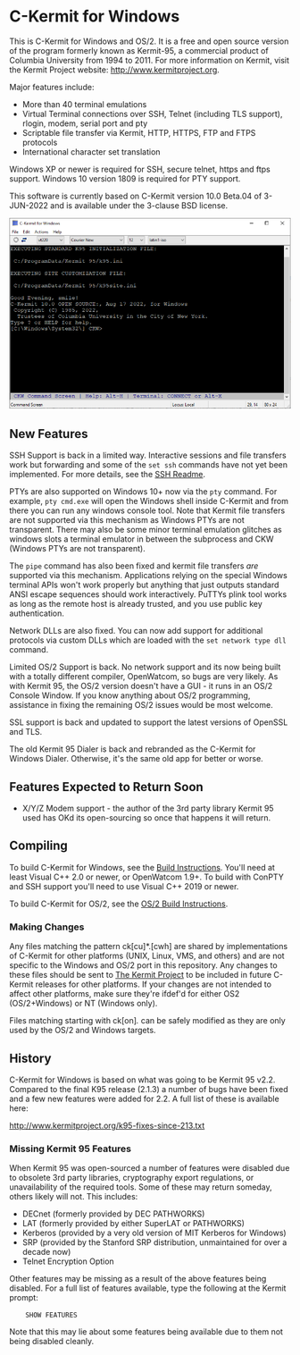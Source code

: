 C-Kermit for Windows
====================

This is C-Kermit for Windows and OS/2. It is a free and open source version of the
program formerly known as Kermit-95, a commercial product of Columbia
University from 1994 to 2011. For more information on Kermit, visit the
Kermit Project website: http://www.kermitproject.org.

Major features include:
 * More than 40 terminal emulations
 * Virtual Terminal connections over SSH, Telnet (including TLS support), 
   rlogin, modem, serial port and pty
 * Scriptable file transfer via Kermit, HTTP, HTTPS, FTP and FTPS protocols
 * International character set translation

Windows XP or newer is required for SSH, secure telnet, https and ftps support.
Windows 10 version 1809 is required for PTY support. 

This software is currently based on C-Kermit version 10.0 Beta.04 of
3-JUN-2022 and is available under the 3-clause BSD license.

![Screenshot](doc/screenshot-w10.png)

New Features
------------

SSH Support is back in a limited way. Interactive sessions and file transfers
work but forwarding and some of the `set ssh` commands have not yet been
implemented. For more details, see the [SSH Readme](doc/ssh-readme.md).

PTYs are also supported on Windows 10+ now via the `pty` command. For example,
`pty cmd.exe` will open the Windows shell inside C-Kermit and from there you can
run any windows console tool. Note that Kermit file transfers are not supported
via this mechanism as Windows PTYs are not transparent. There may also be some
minor terminal emulation glitches as windows slots a terminal emulator in 
between the subprocess and CKW (Windows PTYs are not transparent).

The `pipe` command has also been fixed and kermit file transfers *are* supported
via this mechanism. Applications relying on the special Windows terminal APIs
won't work properly but anything that just outputs standard ANSI escape
sequences should work interactively. PuTTYs plink tool works as long as the
remote host is already trusted, and you use public key authentication.

Network DLLs are also fixed. You can now add support for additional protocols
via custom DLLs which are loaded with the `set network type dll` command.

Limited OS/2 Support is back. No network support and its now being built with
a totally different compiler, OpenWatcom, so bugs are very likely. As with
Kermit 95, the OS/2 version doesn't have a GUI - it runs in an OS/2 Console
Window. If you know anything about OS/2 programming, assistance in fixing the
remaining OS/2 issues would be most welcome.

SSL support is back and updated to support the latest versions of OpenSSL
and TLS.

The old Kermit 95 Dialer is back and rebranded as the C-Kermit for Windows
Dialer. Otherwise, it's the same old app for better or worse.

Features Expected to Return Soon
--------------------------------

* X/Y/Z Modem support - the author of the 3rd party library Kermit 95 used has
  OKd its open-sourcing so once that happens it will return.

Compiling
---------

To build C-Kermit for Windows, see the [Build Instructions](doc/building.md).
You'll need at least Visual C++ 2.0 or newer, or OpenWatcom 1.9+. To build
with ConPTY and SSH support you'll need to use Visual C++ 2019 or newer.

To build C-Kermit for OS/2, see the [OS/2 Build Instructions](doc/os2-building.md).

### Making Changes
Any files matching the pattern ck[cu]*.[cwh] are shared by implementations of 
C-Kermit for other platforms (UNIX, Linux, VMS, and others) and are not 
specific to the Windows and OS/2 port in this repository. Any changes to these 
files should be sent to [The Kermit Project](https://www.kermitproject.org/)
to be included in future C-Kermit releases for other platforms. If your changes
are not intended to affect other platforms, make sure they're ifdef'd for either
OS2 (OS/2+Windows) or NT (Windows only).

Files matching starting with ck[on]*.* can be safely modified as they are only
used by the OS/2 and Windows targets.


History
-------
C-Kermit for Windows is based on what was going to be Kermit 95 v2.2. Compared 
to the final K95 release (2.1.3) a number of bugs have been fixed and a few new
features were added for 2.2. A full list of these is available here:

http://www.kermitproject.org/k95-fixes-since-213.txt

### Missing Kermit 95 Features
When Kermit 95 was open-sourced a number of features were disabled due to
obsolete 3rd party libraries, cryptography export regulations, or unavailability
of the required tools. Some of these may return someday, others likely will not.
This includes:

* DECnet (formerly provided by DEC PATHWORKS)
* LAT (formerly provided by either SuperLAT or PATHWORKS)
* Kerberos (provided by a very old version of MIT Kerberos for Windows)
* SRP (provided by the Stanford SRP distribution, unmaintained for over a decade now)
* Telnet Encryption Option

Other features may be missing as a result of the above features being disabled.
For a full list of features available, type the following at the Kermit prompt:

        SHOW FEATURES

Note that this may lie about some features being available due to them not being
disabled cleanly.
